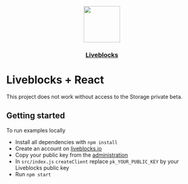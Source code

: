 <p align="center">
  <a href="https://liveblocks.io">
    <img src="https://liveblocks.io/icon-192x192.png" height="96">
    <h3 align="center">Liveblocks</h3>
  </a>
</p>

# Liveblocks + React

This project does not work without access to the Storage private beta.

## Getting started

To run examples locally

- Install all dependencies with `npm install`
- Create an account on [liveblocks.io](https://liveblocks.io/dashboard)
- Copy your public key from the [administration](https://liveblocks.io/dashboard/apikeys)
- In `src/index.js` `createClient` replace `pk_YOUR_PUBLIC_KEY` by your Liveblocks public key
- Run `npm start`
